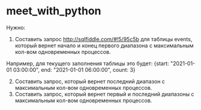 # meet_with_python
Нужно:
1. Составить запрос http://sqlfiddle.com/#!5/95c5b для таблицы events, который вернет начало и конец первого диапазона с максимальным кол-вом одновременных процессов.

Например, для текущего заполнения таблицы это будет:
{start: "2021-01-01 03:00:00", end: "2021-01-01 06:00:00", count: 3}

2. Составить запрос, который вернет последний диапазон с максимальным кол-вом одновременных процессов.
3. Составить запрос, который вернет первый и последний диапазоны с максимальным кол-вом одновременных процессов.
